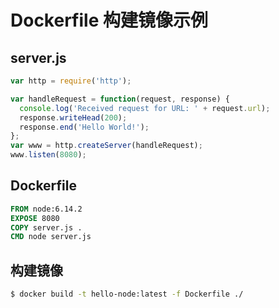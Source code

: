 # Dockerfile 构建镜像示例

## server.js

```js
var http = require('http');

var handleRequest = function(request, response) {
  console.log('Received request for URL: ' + request.url);
  response.writeHead(200);
  response.end('Hello World!');
};
var www = http.createServer(handleRequest);
www.listen(8080);
```

## Dockerfile

```dockerfile
FROM node:6.14.2
EXPOSE 8080
COPY server.js .
CMD node server.js
```

## 构建镜像

```sh
$ docker build -t hello-node:latest -f Dockerfile ./
```
